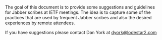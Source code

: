The goal of this document is to provide some suggestions and guidelines for Jabber scribes 
at IETF meetings. The idea is to capture some of the practices that are used by frequent Jabber scribes and also the desired experiences by remote attendees.
 
If you have suggestions please contact Dan York at dyork@lodestar2.com
